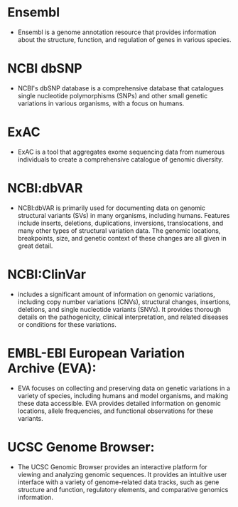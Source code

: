 
# Ensembl

- Ensembl is a genome annotation resource that provides information about the structure,
  function, and regulation of genes in various species.


# NCBI dbSNP 

- NCBI's dbSNP database is a comprehensive database that catalogues single nucleotide
  polymorphisms (SNPs) and other small genetic variations in various organisms, with a
  focus on humans.


# ExAC 

- ExAC is a tool that aggregates exome sequencing data from numerous individuals
  to create a comprehensive catalogue of genomic diversity.

# NCBI:dbVAR

- NCBI:dbVAR is primarily used for documenting data on genomic structural variants (SVs)
  in many organisms, including humans.
  Features include inserts, deletions, duplications, inversions, translocations,
  and many other types of structural variation data. The genomic locations,
  breakpoints, size, and genetic context of these changes are all given in great detail.


# NCBI:ClinVar

- includes a significant amount of information on genomic variations, including
  copy number variations (CNVs), structural changes, insertions, deletions,
  and single nucleotide variants (SNVs). It provides thorough details on the pathogenicity,
  clinical interpretation, and related diseases or conditions for these variations.


# EMBL-EBI European Variation Archive (EVA):

- EVA focuses on collecting and preserving data on genetic variations in a variety
  of species, including humans and model organisms, and making these data accessible.
  EVA provides detailed information on genomic locations, allele frequencies,
  and functional observations for these variants.


# UCSC Genome Browser:

- The UCSC Genomic Browser provides an interactive platform for viewing and
  analyzing genomic sequences. It provides an intuitive user interface with
  a variety of genome-related data tracks, such as gene structure and function, regulatory elements,
  and comparative genomics information.


